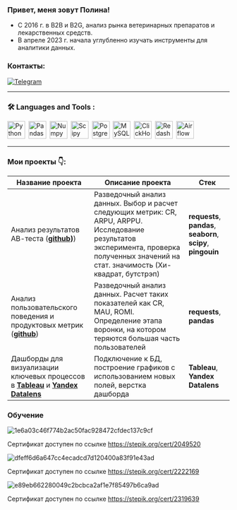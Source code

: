### Привет, меня зовут Полина!
* С 2016 г. в B2B и B2G, анализ рынка ветеринарных препаратов и лекарственных средств. 
* В апреле 2023 г. начала углубленно изучать инструменты для аналитики данных.

### Контакты:
<a href="">[![Telegram](https://img.shields.io/badge/-Telegram-27A7E7?style=for-the-badge&logo=telegram)](https://t.me/curly_Poli)</a>

---

### :hammer_and_wrench: Languages and Tools :
<div>
  <img src="https://img.shields.io/badge/python-white?logo=python&style=for-the-badge" title="Python" alt="Python" height="40"/>&nbsp;
  <img src="https://img.shields.io/badge/pandas-white?logo=pandas&logoColor=blue&style=for-the-badge" title="Pandas" alt="Pandas" height="40"/>&nbsp;
  <img src="https://img.shields.io/badge/numpy-white?logo=numpy&logoColor=blue&style=for-the-badge" title="Numpy" alt="Numpy" height="40"/>&nbsp;
  <img src="https://img.shields.io/badge/Scipy-white?logo=Scipy&logoColor=black&style=for-the-badge" title="Scipy" alt="Scipy" height="40"/>&nbsp;
  <img src="https://img.shields.io/badge/PostgreSQL-white?logo=PostgreSQL&s&style=for-the-badge" title="PostgreSQL" alt="PostgreSQL" height="40"/>&nbsp;
  <img src="https://img.shields.io/badge/mySQL-white?logo=mySQL&s&style=for-the-badge" title="MySQL"  alt="MySQL" height="40"/>&nbsp;
  <img src="https://img.shields.io/badge/Clickhouse-white?logo=Clickhouse&style=for-the-badge" title="ClickHouse" alt="ClickHouse" height="40"/>&nbsp;
  <img src="https://img.shields.io/badge/redash-white?logo=redash&logoColor=black&style=for-the-badge" title="Redash" alt="Redash" height="40"/>&nbsp;
  <img src="https://img.shields.io/badge/Tableau-white?logo=Tableau&s&logoColor=yellow&style=for-the-badge" title="Airflow" alt="Airflow" height="40"/>&nbsp;


</div>

---
### Мои проекты 👇:

|Название проекта| Описание проекта| Стек|
|----------------|-----------------|-----|
|Анализ результатов АВ-теста (__[github](https://github.com/PolinaChichigina/AB-testing))__)|Разведочный анализ данных. Выбор и расчет следующих метрик: CR, ARPU, ARPPU. Исследование результатов эксперимента, проверка полученных значений на стат. значимость (Хи-квадрат, бутстрэп)|**requests**, **pandas**, **seaborn**, **scipy**, **pingouin**|
|Анализ пользовательского поведения и продуктовых метрик (__[github](https://github.com/PolinaChichigina/The_product_metrics_project)__)|Разведочный анализ данных. Расчет таких показателей как CR, MAU, ROMI. Определение этапа воронки, на котором теряются большая часть пользователей|**requests**, **pandas**|
|Дашборды для визуализации ключевых процессов в __[Tableau](https://public.tableau.com/app/profile/polina.chichigina/viz/KarpovDashboardPractice_16999999459910/Profitoverview)__ и __[Yandex Datalens](https://datalens.yandex.ru/1xkafcyk0pomp-analiz-tonalnosti-po-filmu-dovod)__|Подключение к БД, построение графиков с использованием новых полей, верстка дашборда |**Tableau**, **Yandex Datalens**|


### Обучение

![1e6a03c46f774b2ac50fac928472cfdec137c9cf](https://github.com/PolinaChichigina/PolinaChichigina/assets/157372882/470fb05f-669e-45c3-81c7-9d77cc02b2cb)

Сертификат доступен по ссылке https://stepik.org/cert/2049520

![dfeff6d6a647cc4ecadcd7d120400a83f91e43ad](https://github.com/PolinaChichigina/PolinaChichigina/assets/157372882/ece22cdc-84dc-41e6-bd92-001334b218d1)

Сертификат доступен по ссылке https://stepik.org/cert/2222169

![e89eb662280049c2bcbca2af1e7f85497b6ca9ad](https://github.com/PolinaChichigina/PolinaChichigina/assets/157372882/2831847c-2290-4298-a46e-10ff7e48b8b3)

Сертификат доступен по ссылке https://stepik.org/cert/2319639

<!--
**PolinaChichigina/PolinaChichigina** is a ✨ _special_ ✨ repository because its `README.md` (this file) appears on your GitHub profile.

Here are some ideas to get you started:

- 🔭 I’m currently working on ...
- 🌱 I’m currently learning ...
- 👯 I’m looking to collaborate on ...
- 🤔 I’m looking for help with ...
- 💬 Ask me about ...
- 📫 How to reach me: ...
- 😄 Pronouns: ...
- ⚡ Fun fact: ...
-->
